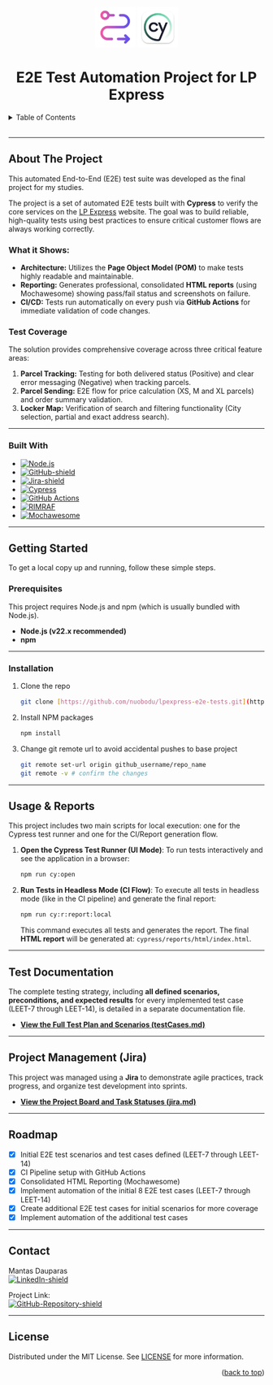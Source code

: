 <a id="readme-top"></a>
<br />
<div align="center">
    
  <img src="images/E2E.png" alt="Logo" width="80" height="80">
  <img src="images/cypressLogo.webp" alt="Logo" width="80" height="80">

  <h1 align="center">E2E Test Automation Project for LP Express</h3>
  

</div>


<details>
  <summary>Table of Contents</summary>
  <ol>
    <li>
      <a href="#about-the-project">About The Project</a>
      <ul>
        <li><a href="#test-coverage">Test Coverage</a></li>
        <li><a href="#built-with">Built With</a></li>
      </ul>
    </li>
    <li>
      <a href="#getting-started">Getting Started</a>
      <ul>
        <li><a href="#prerequisites">Prerequisites</a></li>
        <li><a href="#installation">Installation</a></li>
      </ul>
    </li>
    <li><a href="#usage--reports">Usage & Reports</a></li>
    <li><a href="#test-documentation">Test Documentation</a></li>
    <li><a href="#project-management-jira">Project Management (Jira)</a></li>
    <li><a href="#roadmap">Roadmap</a></li>
    <li><a href="#contact">Contact</a></li>
    <li><a href="#license">License</a></li>
  </ol>
</details>

<br>

---

## About The Project

This automated End-to-End (E2E) test suite was developed as the final project for my studies.

The project is a set of automated E2E tests built with **Cypress** to verify the core services on the [LP Express](https://lpexpress.lt/) website. The goal was to build reliable, high-quality tests using best practices to ensure critical customer flows are always working correctly.

### What it Shows:

* **Architecture:** Utilizes the **Page Object Model (POM)** to make tests highly readable and maintainable.
* **Reporting:** Generates professional, consolidated **HTML reports** (using Mochawesome) showing pass/fail status and screenshots on failure.
* **CI/CD:** Tests run automatically on every push via **GitHub Actions** for immediate validation of code changes.

### Test Coverage

The solution provides comprehensive coverage across three critical feature areas:

1.  **Parcel Tracking:** Testing for both delivered status (Positive) and clear error messaging (Negative) when tracking parcels.
2.  **Parcel Sending:** E2E flow for price calculation (XS, M and XL parcels) and order summary validation.
3.  **Locker Map:** Verification of search and filtering functionality (City selection, partial and exact address search).
  
---

### Built With

* [![Node.js][Node-shield]][Node-url]
* [![GitHub-shield]][GitHub-url]
* [![Jira-shield]][Jira-url]
* [![Cypress][Cypress-E2E-Tests-shield]][Cypress-url]
* [![GitHub Actions][CI-with-GitHub-Actions-shield]][CI-with-GitHub-Actions-url]
* [![RIMRAF][RIMRAF-shield]][RIMRAF-url]
* [![Mochawesome][Report-Generation-shield]][Report-Generation-url]

---

## Getting Started

To get a local copy up and running, follow these simple steps.

### Prerequisites

This project requires Node.js and npm (which is usually bundled with Node.js).

* **Node.js (v22.x recommended)**
* **npm**
  
---
### Installation

1. Clone the repo
   ```sh
   git clone [https://github.com/nuobodu/lpexpress-e2e-tests.git](https://github.com/nuobodu/lpexpress-e2e-tests.git)
   ```
2. Install NPM packages
   ```sh
   npm install
   ```
3. Change git remote url to avoid accidental pushes to base project
   ```sh
   git remote set-url origin github_username/repo_name
   git remote -v # confirm the changes
   ```

---

## Usage & Reports

This project includes two main scripts for local execution: one for the Cypress test runner and one for the CI/Report generation flow.

1.  **Open the Cypress Test Runner (UI Mode)**: To run tests interactively and see the application in a browser:
    ```bash
    npm run cy:open
    ```

2.  **Run Tests in Headless Mode (CI Flow)**: To execute all tests in headless mode (like in the CI pipeline) and generate the final report:
    ```bash
    npm run cy:r:report:local
    ```
    This command executes all tests and generates the report. The final **HTML report** will be generated at: `cypress/reports/html/index.html`.


---

## Test Documentation

The complete testing strategy, including **all defined scenarios, preconditions, and expected results** for every implemented test case (LEET-7 through LEET-14), is detailed in a separate documentation file.

* **[View the Full Test Plan and Scenarios (testCases.md)](./testCases.md)**

---

## Project Management (Jira)

This project was managed using a **Jira** to demonstrate agile practices, track progress, and organize test development into sprints.

* **[View the Project Board and Task Statuses (jira.md)](./jira.md)**
  
---
## Roadmap

* [x] Initial E2E test scenarios and test cases defined (LEET-7 through LEET-14)
* [x] CI Pipeline setup with GitHub Actions
* [x] Consolidated HTML Reporting (Mochawesome)
* [x] Implement automation of the initial 8 E2E test cases (LEET-7 through LEET-14)
* [x] Create additional E2E test cases for initial scenarios for more coverage
* [x] Implement automation of the additional test cases

---

## Contact

Mantas Dauparas  
[![LinkedIn-shield]][linkedin-url]

Project Link:  
[![GitHub-Repository-shield]][GitHub-Repository-url]

---

## License

Distributed under the MIT License. See [LICENSE](./LICENSE) for more information.

<p align="right">(<a href="#readme-top">back to top</a>)</p>




<!-- MARKDOWN LINKS & IMAGES -->

[Node-shield]: https://img.shields.io/badge/-Node.js-green?style=for-the-badge&labelColor=grey&logo=node.js&logoColor=green
[Node-url]: https://nodejs.org/en
[Cypress-E2E-Tests-shield]: https://img.shields.io/badge/Cypress-69D3A7.svg?labelColor=grey&style=for-the-badge&logo=cypress&logoColor=69D3A7
[Cypress-url]: https://www.cypress.io/
[CI-with-GitHub-Actions-shield]: https://img.shields.io/badge/GitHub_Actions-2088FF.svg?labelColor=grey&style=for-the-badge&logo=githubactions&logoColor=2088FF
[CI-with-GitHub-Actions-url]: https://docs.github.com/en/actions
[RIMRAF-shield]: https://img.shields.io/badge/RIMRAF-CB3837.svg?labelColor=grey&style=for-the-badge&logo=npm&logoColor=CB3837
[RIMRAF-url]: https://www.npmjs.com/package/rimraf
[Report-Generation-shield]: https://img.shields.io/badge/Mochawesome-CB3837.svg?labelColor=grey&style=for-the-badge&logo=npm&logoColor=CB3837
[Report-Generation-url]: https://www.npmjs.com/package/mochawesome
[GitHub-shield]: https://img.shields.io/badge/GitHub-181717?labelColor=grey&style=for-the-badge&logo=github&logoColor=white
[GitHub-url]: https://github.com/nuobodu/lpexpress-e2e-tests
[Jira-shield]: https://img.shields.io/badge/Jira-0052CC?labelColor=grey&style=for-the-badge&logo=jira&logoColor=0052CC
[Jira-url]: https://www.atlassian.com/software/jira
[GitHub-Repository-shield]: https://img.shields.io/badge/lpexpress--e2e--tests-181717?labelColor=181717&style=for-the-badge&logo=github&logoColor=white
[GitHub-Repository-url]: https://github.com/nuobodu/lpexpress-e2e-tests
[LinkedIn-shield]: https://img.shields.io/badge/linkedIn-0077B5?style=for-the-badge
[linkedin-url]: https://www.linkedin.com/in/dauparas-mantas/